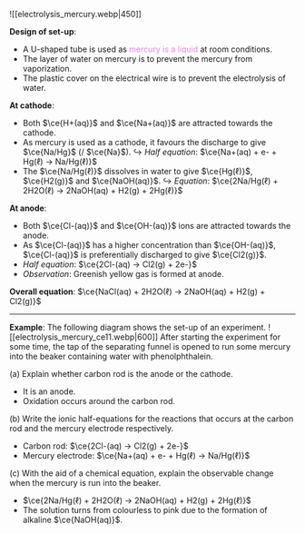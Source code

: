 ![[electrolysis_mercury.webp|450]]

**Design of set-up**:
- A <span class="hi-blue">U-shaped tube</span> is used as <span style="color: violet">mercury is a liquid</span> at room conditions.
- The <span class="hi-blue">layer of water</span> on mercury is to <span class="hi-green">prevent the mercury from vaporization</span>.
- The <span class="hi-blue">plastic cover on the electrical wire</span> is to <span class="hi-green">prevent the electrolysis of water</span>.

**At cathode**:
- Both $\ce{H+(aq)}$ and $\ce{Na+(aq)}$ are attracted towards the cathode.
- As mercury is used as a cathode, it favours the discharge to give $\ce{Na/Hg}$ (/ $\ce{Na}$).
  ↪️ *Half equation*: $\ce{Na+(aq) + e- + Hg(ℓ) -> Na/Hg(ℓ)}$
- The $\ce{Na/Hg(ℓ)}$ dissolves in water to give $\ce{Hg(ℓ)}$, $\ce{H2(g)}$ and $\ce{NaOH(aq)}$.
  ↪️ *Equation*: $\ce{2Na/Hg(ℓ) + 2H2O(ℓ) -> 2NaOH(aq) + H2(g) + 2Hg(ℓ)}$

**At anode**:
- Both $\ce{Cl-(aq)}$ and $\ce{OH-(aq)}$ ions are attracted towards the anode.
- As $\ce{Cl-(aq)}$ has a <span class="hi-green">higher concentration</span> than $\ce{OH-(aq)}$, $\ce{Cl-(aq)}$ is preferentially discharged to give $\ce{Cl2(g)}$.
- *Half equation*: $\ce{2Cl-(aq) -> Cl2(g) + 2e-}$
- *Observation*: Greenish yellow gas is formed at anode.

**Overall equation**: $\ce{NaCl(aq) + 2H2O(ℓ) -> 2NaOH(aq) + H2(g) + Cl2(g)}$

---
**Example**:
The following diagram shows the set-up of an experiment.
![[electrolysis_mercury_ce11.webp|600]]
After starting the experiment for some time, the tap of the separating funnel is opened to run some mercury into the beaker containing water with phenolphthalein.

(a) Explain whether carbon rod is the anode or the cathode.
- It is an anode.
- Oxidation occurs around the carbon rod.

(b) Write the ionic half-equations for the reactions that occurs at the carbon rod and the mercury electrode respectively.
- Carbon rod: $\ce{2Cl-(aq) -> Cl2(g) + 2e-}$
- Mercury electrode: $\ce{Na+(aq) + e- + Hg(ℓ) -> Na/Hg(ℓ)}$

(c) With the aid of a chemical equation, explain the observable change when the mercury is run into the beaker.
- $\ce{2Na/Hg(ℓ) + 2H2O(ℓ) -> 2NaOH(aq) + H2(g) + 2Hg(ℓ)}$
- The solution turns from colourless to pink due to the formation of alkaline $\ce{NaOH(aq)}$.
